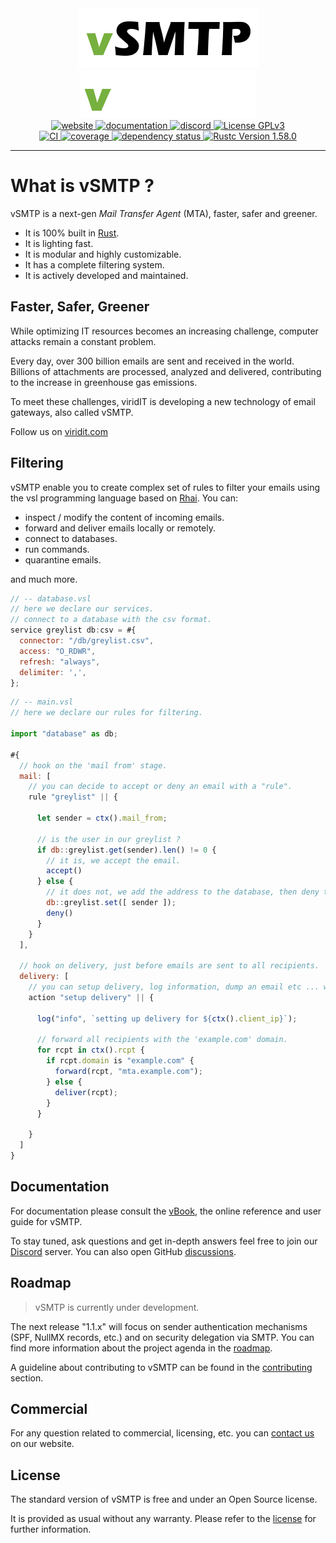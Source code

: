 <div align="center">
  <a href="https://www.viridit.com/#gh-light-mode-only">
    <img src="https://github.com/viridIT/vSMTP/blob/main/assets/vsmtp-black-nobckgrd.png"
      alt="vSMTP" />
  </a>
  <a href="https://www.viridit.com/#gh-dark-mode-only">
    <img src="https://github.com/viridIT/vSMTP/blob/main/assets/vsmtp-white-nobckgrd.png"
      alt="vSMTP" />
  </a>
</div>
<div align="center">
  <a href="https://www.viridit.com">
    <img src="https://img.shields.io/badge/visit-website-green"
      alt="website" />
  </a>
  <a href="https://vsmtp.rs">
    <img src="https://img.shields.io/badge/read-book-yellowgreen"
      alt="documentation" />
  </a>
  <a href="https://discord.gg/N8JGBRBshf">
    <img src="https://img.shields.io/badge/join-discord-blue?logo=discord"
      alt="discord" />
  </a>
  <a href="https://www.gnu.org/licenses/gpl-3.0">
    <img src="https://img.shields.io/badge/License-GPL--3.0-blue.svg"
      alt="License GPLv3" />
  </a>
</div>

<div align="center">
  <a href="https://github.com/viridIT/vSMTP/actions/workflows/ci.yaml">
    <img src="https://github.com/viridIT/vSMTP/actions/workflows/ci.yaml/badge.svg"
      alt="CI" />
  </a>
  <a href="https://app.codecov.io/gh/viridIT/vSMTP">
    <img src="https://img.shields.io:/codecov/c/gh/viridIT/vSMTP?logo=codecov"
      alt="coverage" />
  </a>
  <a href="https://deps.rs/repo/github/viridIT/vSMTP">
    <img src="https://deps.rs/repo/github/viridIT/vSMTP/status.svg"
      alt="dependency status" />
  </a>
  <a href="https://www.whatrustisit.com">
    <img src="https://img.shields.io/badge/rustc-1.58%2B-informational.svg?logo=rust"
      alt="Rustc Version 1.58.0" />
  </a>
</div>

---

# What is vSMTP ?

vSMTP is a next-gen *Mail Transfer Agent* (MTA), faster, safer and greener.

- It is 100% built in [Rust](https://www.rust-lang.org).
- It is lighting fast.
- It is modular and highly customizable.
- It has a complete filtering system.
- It is actively developed and maintained.

## Faster, Safer, Greener

While optimizing IT resources becomes an increasing challenge, computer attacks remain a constant problem.

Every day, over 300 billion emails are sent and received in the world. Billions of attachments are processed, analyzed and delivered, contributing to the increase in greenhouse gas emissions.

To meet these challenges, viridIT is developing a new technology of email gateways, also called vSMTP.

Follow us on [viridit.com](https://viridit.com)

## Filtering

vSMTP enable you to create complex set of rules to filter your emails using the vsl programming language based on [Rhai](https://github.com/rhaiscript/rhai).
You can:

- inspect / modify the content of incoming emails.
- forward and deliver emails locally or remotely.
- connect to databases.
- run commands.
- quarantine emails.

and much more.

```js
// -- database.vsl
// here we declare our services.
// connect to a database with the csv format.
service greylist db:csv = #{
  connector: "/db/greylist.csv",
  access: "O_RDWR",
  refresh: "always",
  delimiter: ',',
};
```

```js
// -- main.vsl
// here we declare our rules for filtering.

import "database" as db;

#{
  // hook on the 'mail from' stage.
  mail: [
    // you can decide to accept or deny an email with a "rule".
    rule "greylist" || {

      let sender = ctx().mail_from;

      // is the user in our greylist ?
      if db::greylist.get(sender).len() != 0 {
        // it is, we accept the email.
        accept()
      } else {
        // it does not, we add the address to the database, then deny the email.
        db::greylist.set([ sender ]);
        deny()
      }
    }
  ],

  // hook on delivery, just before emails are sent to all recipients.
  delivery: [
    // you can setup delivery, log information, dump an email etc ... with an "action"
    action "setup delivery" || {

      log("info", `setting up delivery for ${ctx().client_ip}`);

      // forward all recipients with the 'example.com' domain.
      for rcpt in ctx().rcpt {
        if rcpt.domain is "example.com" {
          forward(rcpt, "mta.example.com");
        } else {
          deliver(rcpt);
        }
      }

    }
  ]
}
```

## Documentation

For documentation please consult the [vBook](https://vsmtp.rs), the online reference and user guide for vSMTP.

To stay tuned, ask questions and get in-depth answers feel free to join our [Discord](https://discord.gg/N8JGBRBshf) server.
You can also open GitHub [discussions](https://github.com/viridIT/vSMTP/discussions).

## Roadmap

> vSMTP is currently under development.

The next release "1.1.x" will focus on sender authentication mechanisms (SPF, NullMX records, etc.) and on security delegation via SMTP. You can find more information about the project agenda in the [roadmap](ROADMAP.md).

A guideline about contributing to vSMTP can be found in the [contributing](CONTRIBUTING.md) section.

## Commercial

For any question related to commercial, licensing, etc. you can [contact us] on our website.

[contact us]: https://www.viridit.com/contact

## License

The standard version of vSMTP is free and under an Open Source license.

It is provided as usual without any warranty. Please refer to the [license](https://github.com/viridIT/vSMTP/blob/main/LICENSE) for further information.
